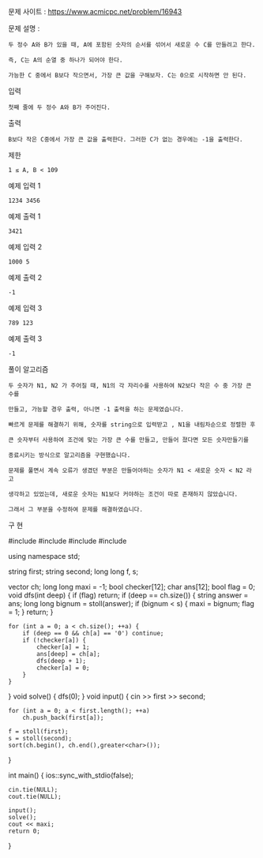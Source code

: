 문제 사이트 : https://www.acmicpc.net/problem/16943

문제 설명 :

    두 정수 A와 B가 있을 때, A에 포함된 숫자의 순서를 섞어서 새로운 수 C를 만들려고 한다. 
    
    즉, C는 A의 순열 중 하나가 되어야 한다. 

    가능한 C 중에서 B보다 작으면서, 가장 큰 값을 구해보자. C는 0으로 시작하면 안 된다.

입력

    첫째 줄에 두 정수 A와 B가 주어진다.

출력

    B보다 작은 C중에서 가장 큰 값을 출력한다. 그러한 C가 없는 경우에는 -1을 출력한다.

제한

    1 ≤ A, B < 109

예제 입력 1 

    1234 3456

예제 출력 1 

    3421

예제 입력 2 

    1000 5

예제 출력 2 

    -1

예제 입력 3 

    789 123

예제 출력 3 
    
    -1
    
풀이 알고리즘

    두 숫자가 N1, N2 가 주어질 때, N1의 각 자리수를 사용하여 N2보다 작은 수 중 가장 큰 수를
    
    만들고, 가능할 경우 출력, 아니면 -1 출력을 하는 문제였습니다.
    
    빠르게 문제를 해결하기 위해, 숫자를 string으로 입력받고 , N1을 내림차순으로 정렬한 후
    
    큰 숫자부터 사용하여 조건에 맞는 가장 큰 수를 만들고, 만들어 졌다면 모든 숫자만들기를
    
    종료시키는 방식으로 알고리즘을 구현했습니다.
    
    문제를 풀면서 계속 오류가 생겼던 부분은 만들어야하는 숫자가 N1 < 새로운 숫자 < N2 라고
    
    생각하고 있었는데, 새로운 숫자는 N1보다 커야하는 조건이 따로 존재하지 않았습니다.
    
    그래서 그 부분을 수정하여 문제를 해결하였습니다.
    
구 현

#include<iostream>
#include<string>
#include<algorithm>
#include<queue>

using namespace std;

string first;
string second;
long long f, s;


vector<char> ch;
long long maxi = -1;
bool checker[12];
char ans[12];
bool flag = 0;
void dfs(int deep) {
	if (flag)
		return;
	if (deep == ch.size()) {
		string answer = ans;
		long long bignum = stoll(answer);
		if (bignum < s) {
			maxi = bignum;
			flag = 1;
		}
		return;
	}

	for (int a = 0; a < ch.size(); ++a) {
		if (deep == 0 && ch[a] == '0') continue;
		if (!checker[a]) {
			checker[a] = 1;
			ans[deep] = ch[a];
			dfs(deep + 1);
			checker[a] = 0;
		}
	}
}
void solve() {
		dfs(0);
}
void input() {
	cin >> first >> second;

	for (int a = 0; a < first.length(); ++a)
		ch.push_back(first[a]);

	f = stoll(first);
	s = stoll(second);
	sort(ch.begin(), ch.end(),greater<char>());

}

int main()
{
	ios::sync_with_stdio(false);

	cin.tie(NULL);
	cout.tie(NULL);

	input();
	solve();
	cout << maxi;
	return 0;

}
